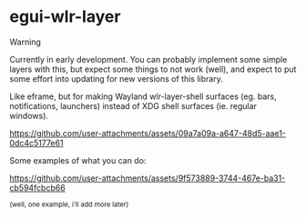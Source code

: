 egui-wlr-layer
==============

> [!WARNING]
> Currently in early development. You can probably implement some simple layers
> with this, but expect some things to not work (well), and expect to put some
> effort into updating for new versions of this library.

Like eframe, but for making Wayland wlr-layer-shell surfaces (eg. bars,
notifications, launchers) instead of XDG shell surfaces (ie. regular windows).

https://github.com/user-attachments/assets/09a7a09a-a647-48d5-aae1-0dc4c5177e61

Some examples of what you can do:

https://github.com/user-attachments/assets/9f573889-3744-467e-ba31-cb594fcbcb66

<sup>(well, one example, i'll add more later)</sup>
